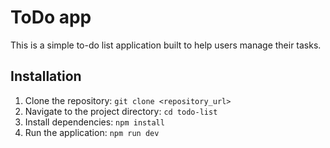 # ToDo app

This is a simple to-do list application built to help users manage their tasks.

## Installation

1.  Clone the repository: `git clone <repository_url>`
2.  Navigate to the project directory: `cd todo-list`
3.  Install dependencies: `npm install`
4.  Run the application: `npm run dev`
